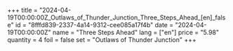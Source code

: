 +++
title = "2024-04-19T00:00:00Z_Outlaws_of_Thunder_Junction_Three_Steps_Ahead_[en]_false"
id = "8fffd839-2337-4a14-9312-cee085a17f4b"
date = "2024-04-19T00:00:00Z"
name = "Three Steps Ahead"
lang = ["en"]
price = "5.98"
quantity = 4
foil = false
set = "Outlaws of Thunder Junction"
+++
